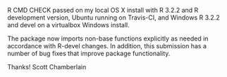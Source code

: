 R CMD CHECK passed on my local OS X install with R 3.2.2 and
R development version, Ubuntu running on Travis-CI, and Windows
R 3.2.2 and devel on a virtualbox Windows install.

The package now imports non-base functions explicitly as needed in 
accordance with R-devel changes. In addition, this submission has a 
number of bug fixes that improve package functionality.

Thanks! 
Scott Chamberlain
